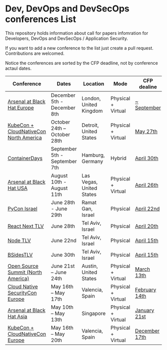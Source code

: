 
# Dev, DevOps and DevSecOps conferences List
This repository holds information about call for papers infomration for Developers, DevOps and DevSecOps / Application Security.

If you want to add a new conference to the list just create a pull request. Contributions are welcomed.

Notice the conferences are sorted by the CFP deadline, not by conference actaul dates. 

| Conference | Dates | Location | Mode | CFP dealine  |
| --- | --- | --- | --- | ---  |
| [Arsenal at Black Hat Europe](https://www.blackhat.com/eu-22/arsenal-overview.html) | December 5th - December 8th | London, United Kingdom | Physical + Virtual | [~ September](https://www.blackhat.com/upcoming.html#europe) |
| [KubeCon + CloudNativeCon North America](https://events.linuxfoundation.org/kubecon-cloudnativecon-north-america/) | October 24th – October 28th | Detroit, United States | Physical + Virtual | [May 27th](https://events.linuxfoundation.org/kubecon-cloudnativecon-north-america/program/cfp/) |
| [ContainerDays](https://www.containerdays.io/) | September 5th - September 7th | Hamburg, Germany | Hybrid | [April 30th](https://sessionize.com/containerdays-2022/) |
| [Arsenal at Black Hat USA](https://www.blackhat.com/us-22/arsenal-overview.html) | August 10th - August 11th | Las Vegas, United States | Physical + Virtual | [April 26th](https://usa-arsenal-cfp.blackhat.com/) |
| [PyCon Israel](https://pycon.org.il/2022/) | June 28th - June 29th | Ramat Gan, Israel | Physical | [April 22nd](https://cfp.pycon.org.il/conference2022/cfp) |
| [React Next TLV](https://www.react-next.com/) | June 28th | Tel Aviv, Israel | Physical | [April 20th](https://docs.google.com/forms/d/e/1FAIpQLSe6Y96XYmzgk9kBbE1vk7KeHK45XwQ8FvsM2X0kywSrbe5D7Q/viewform) |
| [Node TLV](https://www.nodetlv.com/) | June 22nd | Tel Aviv, Israel | Physical | [April 15th](https://forms.gle/ab9nCbpigvqT4bW9A) |
| [BSidesTLV](https://bsidestlv.com/) | June 30th | Tel Aviv, Israel | Physical | [April 15th](https://cfp.bsidestlv.com/bsidestlv-2022/cfp) |
| [Open Source Summit (North America)](https://events.linuxfoundation.org/open-source-summit-north-america/) | June 21st – June 24th | Austin, United States | Physical + Virtual | [March 13th](https://events.linuxfoundation.org/open-source-summit-north-america/program/cfp/) |
| [Cloud Native SecurityCon Europe](https://events.linuxfoundation.org/cloud-native-securitycon-europe/) | May 16th – May 17th | Valencia, Spain | Physical + Virtual | [February 14th](https://events.linuxfoundation.org/cloud-native-securitycon-europe/program/cfp/) |
| [Arsenal at Black Hat Asia](https://www.blackhat.com/asia-22/arsenal-overview.html) | May 10th – May 13th | Singapore | Physical + Virtual | [January 21st](https://asia-arsenal-cfp.blackhat.com/) |
| [KubeCon + CloudNativeCon Europe](https://events.linuxfoundation.org/kubecon-cloudnativecon-europe/) | May 16th – May 20th | Valencia, Spain | Physical + Virtual | [December 17th](https://events.linuxfoundation.org/kubecon-cloudnativecon-europe/program/cfp/) |
